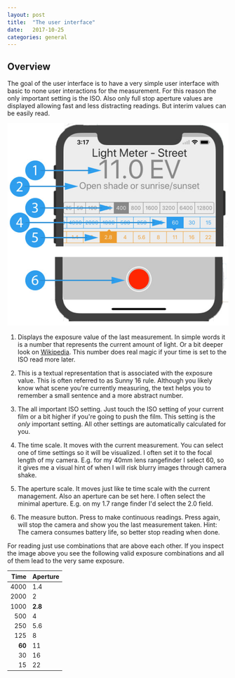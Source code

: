 ```yaml
---
layout: post
title:  "The user interface"
date:   2017-10-25
categories: general
---
```

## Overview

The goal of the user interface is to have a very simple user interface with basic to none user interactions for the measurement. For this reason the only important setting is the ISO. Also only full stop aperture values are displayed allowing fast and less distracting readings. But interim values can be easily read.

![user interface overview](/images/usability-overview.jpg "User interface overview")

1. Displays the exposure value of the last measurement. In simple words it is a number that represents the current amount of light. Or a bit deeper look on [Wikipedia](https://en.wikipedia.org/wiki/Exposure_value). This number does real magic if your time is set to the ISO read more later.

2. This is a textual representation that is associated with the exposure value. This is often referred to as Sunny 16 rule. Although you likely know what scene you're currently measuring, the text helps you to remember a small sentence and a more abstract number.

3. The all important ISO setting. Just touch the ISO setting of your current film or a bit higher if you're going to push the film. This setting is the *only* important setting. All other settings are automatically calculated for you.

4. The time scale. It moves with the current measurement. You can select one of time settings so it will be visualized. I often set it to the focal length of my camera. E.g. for my 40mm lens rangefinder I select 60, so it gives me a visual hint of when I will risk blurry images through camera shake.

5. The aperture scale. It moves just like te time scale with the current management. Also an aperture can be set here. I often select the minimal aperture. E.g. on my 1.7 range finder I'd select the 2.0 field.

6. The measure button. Press to make continuous readings. Press again, will stop the camera and show you the last measurement taken.
Hint: The camera consumes battery life, so better stop reading when done.

For reading just use combinations that are above each other. If you inspect the image above you see the following valid exposure combinations and all of them lead to the very same exposure.

| Time |Aperture|
| ----:|--------|
| 4000 | 1.4    |
| 2000 | 2      |
| 1000 | **2.8**|
|  500 | 4      |
|  250 | 5.6    |
|  125 | 8      |
|**60**| 11     |
|   30 | 16     |
|   15 | 22     |
